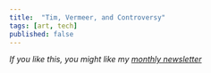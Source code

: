 ```yaml
---
title:  "Tim, Vermeer, and Controversy"  
tags: [art, tech]
published: false
---
```


*If you like this, you might like my [monthly newsletter](https://avoidboringpeople.substack.com/ "ABP")*
